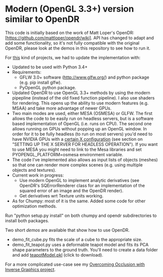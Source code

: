# Modern (OpenGL 3.3+) version similar to OpenDR
This code is initially based on the work of Matt Loper's OpenDR: [https://github.com/mattloper/opendr/wiki].
API has changed to adapt and add some functionality, so it's not fully compatible with the original OpenDR, please look at the demos in this repository to see how to run it.

For [this](https://github.com/polmorenoc/inversegraphics) kind of projects, we had to update the implementation with:
- Updated to be used with Python 3.4+
- Requirements: 
    - GFLW 3.0+ software (http://www.glfw.org/) and python package (e.g. pip install glfw). 
    - PyOpenGL python package.
- Updated OpenDR to use OpenGL 3.3+ methods by using the modern pipepline (instead of the old fixed function pipeline). I also use shaders for rendering. This opens up the ability to use modern features (e.g. MSAA) and take more advantage of newer GPUs.
- Two main modes are used, either MESA (OSMESA) or GLFW. The first allows the code to be easily run on headless servers, but is a software based implementation of OpenGL (i.e. runs on CPU). The second one allows running on GPUs without popping up an OpenGL window. In order for it to be fully headless (to run on most servers) you'd need to have NVIDIA GPUs with a [certain X configuration](http://www.nvidia.com/content/PDF/remote-viz-tesla-gpus.pdf) (see section on "SETTING UP THE X SERVER FOR HEADLESS OPERATION"). If you want to use MESA you might need to link to the Mesa libraries and set PYOPENGL_PLATFORM=osmesa environment variable.
- The code I've implemented also allows as input lists of objects (meshes) so that one can render more complex scenes (e.g. using multiple objects and textures).
- Current work in progress:
    - Use modern OpenGL to implement analytic derivatives (see OpenDR's SQErrorRenderer class for an implementation of the squared error of an image and the OpenDR render).
    - Get derivatives wrt Texture units working.
- As for Chumpy: most of it is the same. Added some code for other optimization methods.

Run "python setup.py install" on both chumpy and opendr subdirectories to install both packages.

Two short *demos* are available that show how to use OpenDR.
- demo_fit_cube.py fits the scale of a cube to the appropriate size.
- demo_fit_teapot.py uses a deformable teapot model and fits its PCA shape parameters to the ground truth. You'll need to create a data folder and add [teapotModel.pkl](https://drive.google.com/file/d/1JO5ZsXHb_KTsjFMFx7rxY0YVAwnM3TMY/view?usp=sharing) (click to download).




For a more complicated use-case see my [Overcoming Occlusion with Inverse Graphics project](https://github.com/polmorenoc/inversegraphics).

